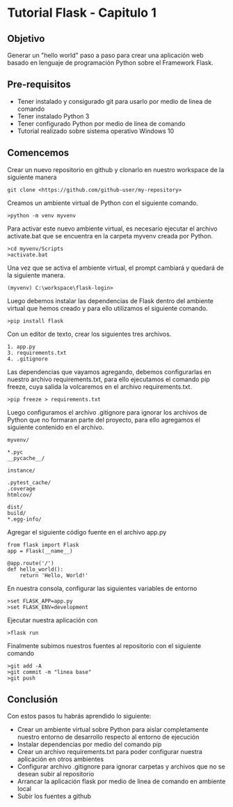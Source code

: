 # Tutorial Flask - Capitulo 1

## Objetivo

Generar un "hello world" paso a paso para crear una aplicación web basado en lenguaje de programación Python sobre el Framework Flask.

## Pre-requisitos

- Tener instalado y consigurado git para usarlo por medio de linea de comando
- Tener instalado Python 3
- Tener configurado Python por medio de línea de comando
- Tutorial realizado sobre sistema operativo Windows 10

## Comencemos

Crear un nuevo repositorio en github y clonarlo en nuestro workspace de la siguiente manera

```
git clone <https://github.com/github-user/my-repository>
```

Creamos un ambiente virtual de Python con el siguiente comando.

```
>python -m venv myvenv  
``` 

Para activar este nuevo ambiente virtual, es necesario ejecutar el archivo activate.bat que se encuentra en la carpeta myvenv creada por Python.

```
>cd myvenv/Scripts
>activate.bat
```

Una vez que se activa el ambiente virtual, el prompt cambiará y quedará de la siguiente manera.

```
(myvenv) C:\workspace\flask-login>
```

Luego debemos instalar las dependencias de Flask dentro del ambiente virtual que hemos creado y para ello utilizamos el siguiente comando.

```
>pip install flask
``` 

Con un editor de texto, crear los siguientes tres archivos.

```
1. app.py
3. requirements.txt
4. .gitignore
```

Las dependencias que vayamos agregando, debemos configurarlas en nuestro archivo requirements.txt, para ello ejecutamos el comando pip freeze, cuya salida la volcaremos en el archivo requirements.txt.

```
>pip freeze > requirements.txt
```

Luego configuramos el archivo .gitignore para ignorar los archivos de Python que no formaran parte del proyecto, para ello agregamos el siguiente contenido en el archivo.

```
myvenv/

*.pyc
__pycache__/

instance/

.pytest_cache/
.coverage
htmlcov/

dist/
build/
*.egg-info/
```

Agregar el siguiente código fuente en el archivo app.py

```
from flask import Flask
app = Flask(__name__)

@app.route('/')
def hello_world():
    return 'Hello, World!'
```

En nuestra consola, configurar las siguientes variables de entorno

```
>set FLASK_APP=app.py
>set FLASK_ENV=development
```

Ejecutar nuestra aplicación con

```
>flask run
```

Finalmente subimos nuestros fuentes al repositorio con el siguiente comando

```
>git add -A
>git commit -m "linea base"
>git push
```

## Conclusión
Con estos pasos tu habrás aprendido lo siguiente:

- Crear un ambiente virtual sobre Python para aislar completamente nuestro entorno de desarrollo respecto al entorno de ejecución
- Instalar dependencias por medio del comando pip
- Crear un archivo requirements.txt para poder configurar nuestra aplicación en otros ambientes
- Configurar archivo .gitignore para ignorar carpetas y archivos que no se desean subir al repositorio
- Arrancar la aplicación flask por medio de linea de comando en ambiente local
- Subir los fuentes a github
